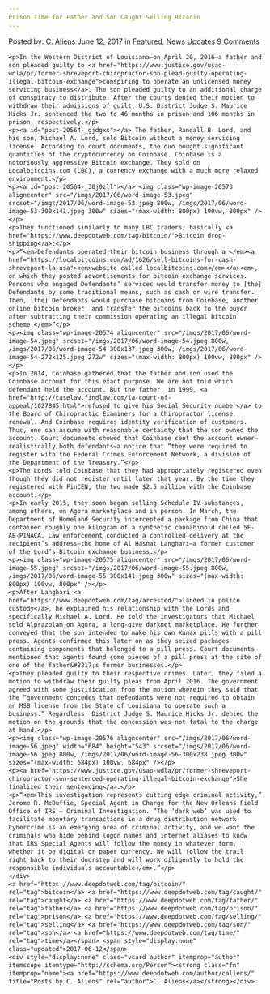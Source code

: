```yaml
---
Prison Time for Father and Son Caught Selling Bitcoin
---
```

<article class="post-listing post-20564 post type-post status-publish format-standard has-post-thumbnail hentry  tag-bitcoin tag-caught tag-father tag-prison tag-selling tag-son tag-time">
    <div class="post-inner">
        <span>Posted by: <a href="https://www.deepdotweb.com/author/caliens/" title="">C. Aliens </a></span>
    <span>June 12, 2017</span>
    <span>in <a href="https://www.deepdotweb.com/category/deepdot-news/" rel="category tag">Featured</a>, <a href="https://www.deepdotweb.com/category/news-updates/" rel="category tag">News Updates</a></span>
    <span><a href="https://www.deepdotweb.com/2017/06/12/prison-time-for-father-and-son-caught-selling-bitcoin/#comments">9 Comments</a></span>
    </p>
    <div class="clear"></div>
    
    <p>In the Western District of Louisiana—on April 20, 2016—a father and son pleaded guilty to <a href="https://www.justice.gov/usao-wdla/pr/former-shreveport-chiropractor-son-plead-guilty-operating-illegal-bitcoin-exchange">conspiring to operate an unlicensed money servicing business</a>. The son pleaded guilty to an additional charge of conspiracy to distribute. After the courts denied their motion to withdraw their admissions of guilt, U.S. District Judge S. Maurice Hicks Jr. sentenced the two to 46 months in prison and 106 months in prison, respectively.</p>
    <p><a id="post-20564-_gjdgxs"></a> The father, Randall B. Lord, and his son, Michael A. Lord, sold Bitcoin without a money servicing license. According to court documents, the duo bought significant quantities of the cryptocurrency on Coinbase. Coinbase is a notoriously aggressive Bitcoin exchange. They sold on Localbitcoins.com (LBC), a currency exchange with a much more relaxed environment.</p>
    <p><a id="post-20564-_30j0zll"></a> <img class="wp-image-20573 aligncenter" src="/imgs/2017/06/word-image-53.jpeg" srcset="/imgs/2017/06/word-image-53.jpeg 800w, /imgs/2017/06/word-image-53-300x141.jpeg 300w" sizes="(max-width: 800px) 100vw, 800px" /></p>
    <p>They functioned similarly to many LBC traders; basically <a href="https://www.deepdotweb.com/tag/bitcoin/">Bitcoin drop-shipping</a>:</p>
    <p>“<em>Defendants operated their bitcoin business through a </em><a href="https://localbitcoins.com/ad/1626/sell-bitcoins-for-cash-shreveport-la-usa"><em>website called localbitcoins.com</em></a><em>, on which they posted advertisements for bitcoin exchange services. Persons who engaged Defendants’ services would transfer money to [the] Defendants by some traditional means, such as cash or wire transfer. Then, [the] Defendants would purchase bitcoins from Coinbase, another online bitcoin broker, and transfer the bitcoins back to the buyer after subtracting their commission operating an illegal bitcoin scheme.</em>”</p>
    <p><img class="wp-image-20574 aligncenter" src="/imgs/2017/06/word-image-54.jpeg" srcset="/imgs/2017/06/word-image-54.jpeg 800w, /imgs/2017/06/word-image-54-300x137.jpeg 300w, /imgs/2017/06/word-image-54-272x125.jpeg 272w" sizes="(max-width: 800px) 100vw, 800px" /></p>
    <p>In 2014, Coinbase gathered that the father and son used the Coinbase account for this exact purpose. We are not told which defendant held the account. But the father, in 1999, <a href="http://caselaw.findlaw.com/la-court-of-appeal/1027845.html">refused to give his Social Security number</a> to the Board of Chiropractic Examiners for a Chiropractor license renewal. And Coinbase requires identity verification of customers. Thus, one can assume with reasonable certainty that the son owned the account. Court documents showed that Coinbase sent the account owner—realistically both defendants—a notice that “they were required to register with the Federal Crimes Enforcement Network, a division of the Department of the Treasury.”</p>
    <p>The Lords told Coinbase that they had appropriately​ registered even though they did not register until later that year. By the time they registered with FinCEN, the two made $2.5 million with the Coinbase account.</p>
    <p>In early 2015, they soon began selling Schedule IV substances, among others, on Agora marketplace and in person. In March, the Department of Homeland Security intercepted a package from China that contained roughly one kilogram of a synthetic cannabinoid called 5F-AB-PINACA. Law enforcement conducted a controlled delivery at the recipient’s address—the home of Al Hasnat Langhari—a former customer of the Lord’s Bitcoin exchange business.</p>
    <p><img class="wp-image-20575 aligncenter" src="/imgs/2017/06/word-image-55.jpeg" srcset="/imgs/2017/06/word-image-55.jpeg 800w, /imgs/2017/06/word-image-55-300x141.jpeg 300w" sizes="(max-width: 800px) 100vw, 800px" /></p>
    <p>After Langhari <a href="https://www.deepdotweb.com/tag/arrested/">landed in police custody</a>, he explained his relationship with the Lords and specifically Michael A. Lord. He told the investigators that Michael sold Alprazolam on Agora, a long-give darknet marketplace. He further conveyed that the son intended to make his own Xanax pills with a pill press. Agents confirmed this later on as they seized packages containing components that belonged to a pill press. Court documents mentioned that agents found some pieces of a pill press at the site of one of the father&#8217;s former businesses.</p>
    <p>They pleaded guilty to their respective crimes. Later, they filed a motion to withdraw their guilty pleas from April 2016. The government agreed with some justification from the motion wherein they said that the “government concedes that defendants were not required to obtain an MSB license from the State of Louisiana to operate such a business.” Regardless, District Judge S. Maurice Hicks Jr. denied the motion on the grounds​ that the concession was not fatal to the charge at hand.</p>
    <p><img class="wp-image-20576 aligncenter" src="/imgs/2017/06/word-image-56.jpeg" width="684" height="543" srcset="/imgs/2017/06/word-image-56.jpeg 800w, /imgs/2017/06/word-image-56-300x238.jpeg 300w" sizes="(max-width: 684px) 100vw, 684px" /></p>
    <p><a href="https://www.justice.gov/usao-wdla/pr/former-shreveport-chiropractor-son-sentenced-operating-illegal-bitcoin-exchange">She finalized their sentencing</a>.</p>
    <p>“<em>This investigation represents cutting edge criminal activity,” Jerome R. McDuffie, Special Agent in Charge for the New Orleans Field Office of IRS – Criminal Investigation. “The ‘dark web’ was used to facilitate monetary transactions in a drug distribution network. Cybercrime is an emerging area of criminal activity, and we want the criminals who hide behind logon names and internet aliases to know that IRS Special Agents will follow the money in whatever form, whether it be digital or paper currency. We will follow the trail right back to their doorstep and will work diligently to hold the responsible individuals accountable</em>.”</p>
    </div>
    <a href="https://www.deepdotweb.com/tag/bitcoin/" rel="tag">bitcoin</a> <a href="https://www.deepdotweb.com/tag/caught/" rel="tag">caught</a> <a href="https://www.deepdotweb.com/tag/father/" rel="tag">father</a> <a href="https://www.deepdotweb.com/tag/prison/" rel="tag">prison</a> <a href="https://www.deepdotweb.com/tag/selling/" rel="tag">selling</a> <a href="https://www.deepdotweb.com/tag/son/" rel="tag">son</a> <a href="https://www.deepdotweb.com/tag/time/" rel="tag">time</a></span> <span style="display:none" class="updated">2017-06-12</span>
    <div style="display:none" class="vcard author" itemprop="author" itemscope itemtype="http://schema.org/Person"><strong class="fn" itemprop="name"><a href="https://www.deepdotweb.com/author/caliens/" title="Posts by C. Aliens" rel="author">C. Aliens</a></strong></div>
    
